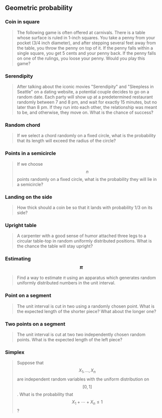 ## Geometric probability

### Coin in square

> The following game is often offered at carnivals. There is a table whose surface is ruled in 1-inch squares. You take a penny from your pocket (3/4 inch diameter), and after stepping several feet away from the table, you throw the penny on top of it. If the penny falls within a single square, you get 5 cents and your penny back. If the penny falls on one of the rulings, you loose your penny. Would you play this game?


### Serendipity

> After talking about the iconic movies "Serendipity" and "Sleepless in Seattle" on a dating website, a potential couple decides to go on a random date. Each party will show up at a predetermined restaurant randomly between 7 and 8 pm, and wait for exactly 15 minutes, but no later than 8 pm. If they run into each other, the relationship was meant to be, and otherwise, they move on. What is the chance of success?


### Random chord

> If we select a chord randomly on a fixed circle, what is the probability that its length will exceed the radius of the circle?


### Points in a semicircle

> If we choose $$n$$ points randomly on a fixed circle, what is the probability they will lie in a semicircle?


### Landing on the side

> How thick should a coin be so that it lands with probability 1/3 on its side?

### Upright table

> A carpenter with a good sense of humor attached three legs to a circular table-top in random uniformly distributed positions. What is the chance the table will stay upright?


### Estimating $$\pi$$

> Find a way to estimate $\pi$ using an apparatus which generates random uniformly distributed numbers in the unit interval.

### Point on a segment

> The unit interval is cut in two using a randomly chosen point. What is the expected length of the shorter piece? What about the longer one?


### Two points on a segment

> The unit interval is cut at two two independently chosen random points. What is the expected length of the left piece?


### Simplex

> Suppose that $$X_1, \dots, X_n$$ are independent random variables with the uniform distribution on $$[0,1]$$. What is the probability that $$X_1 + \cdots + X_n \leq 1$$?
